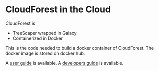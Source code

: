 # CloudForest in the Cloud

CloudForest is
- TreeScaper wrapped in Galaxy
- Containerized in Docker

This is the code needed to build a docker container of CloudForest. The docker image is stored on docker hub.

A [user guide](guides/cloudforest_guide.md) is available.
A [developers guide](guides/cloudforest_dev_guide.md) is available.
